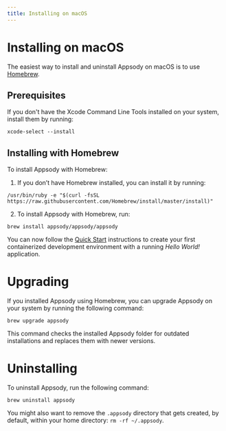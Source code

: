 ```yaml
---
title: Installing on macOS
---
```


# Installing on macOS

The easiest way to install and uninstall Appsody on macOS is to use [Homebrew](#installing-with-homebrew).

## Prerequisites

If you don't have the Xcode Command Line Tools installed on your system, install them by running:

```
xcode-select --install
```

## Installing with Homebrew

To install Appsody with Homebrew:

1. If you don’t have Homebrew installed, you can install it by running:

```
/usr/bin/ruby -e "$(curl -fsSL https://raw.githubusercontent.com/Homebrew/install/master/install)"
```

2. To install Appsody with Homebrew, run:

```
brew install appsody/appsody/appsody
```

You can now follow the [Quick Start](/docs/getting-started/quick-start) instructions to create your first containerized development environment with a running *Hello World!* application.

# Upgrading

If you installed Appsody using Homebrew, you can upgrade Appsody on your system by running the following command:
```
brew upgrade appsody
```
This command checks the installed Appsody folder for outdated installations and replaces them with newer versions.

# Uninstalling

To uninstall Appsody, run the following command:
```
brew uninstall appsody
```
You might also want to remove the `.appsody` directory that gets created, by default, within your home directory: `rm -rf ~/.appsody`.
